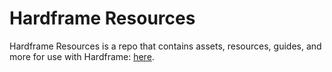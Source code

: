 # Hardframe Resources #
Hardframe Resources is a repo that contains assets, resources, guides, and more for use with Hardframe: [here](https://github.com/iMakeMehPrograms/hardframe). 